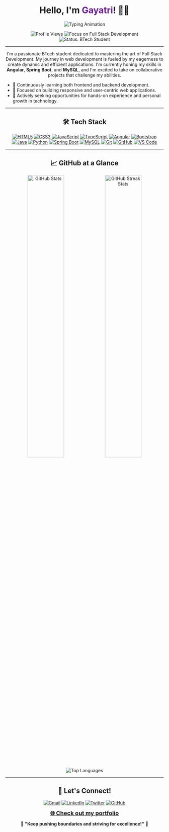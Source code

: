 <h1 align="center"> Hello, I'm <span style="color:#6A1B9A;">Gayatri</span>! 👩‍💻</h1>

<p align="center">
  <img src="https://readme-typing-svg.herokuapp.com?font=Fira+Code&weight=600&size=28&pause=1000&color=6A1B9A&center=true&vCenter=true&width=650&height=70&lines=Aspiring+Full+Stack+Developer;Tech+Enthusiast;Problem+Solver;Prompt+Engineer;CSE+Student;Lifelong+Learner" alt="Typing Animation" />
</p>

<p align="center">
    <img src="https://komarev.com/ghpvc/?username=gayatripisya&label=Profile%20Views&color=6A1B9A&style=flat-square" alt="Profile Views">
    <img src="https://img.shields.io/badge/Focus-Full%20Stack%20Development-blueviolet?style=flat-square" alt="Focus on Full Stack Development">
    <img src="https://img.shields.io/badge/Status-Currently%20a%20BTech%20Student-orange?style=flat-square" alt="Status: BTech Student">
</p>

---


<p align="center">
  I'm a passionate BTech student dedicated to mastering the art of Full Stack Development. My journey in web development is fueled by my eagerness to create dynamic and efficient applications. I'm currently honing my skills in <strong>Angular</strong>, <strong>Spring Boot</strong>, and <strong>MySQL</strong>, and I'm excited to take on collaborative projects that challenge my abilities.
</p>

- 🌱 Continuously learning both frontend and backend development.
- 🚀 Focused on building responsive and user-centric web applications.
- 🎯 Actively seeking opportunities for hands-on experience and personal growth in technology.

---

<h2 align="center">🛠 Tech Stack</h2> 

<p align="center">
  <a href="#" target="_blank"><img src="https://img.icons8.com/color/48/000000/html-5.png" alt="HTML5"/></a> 
  <a href="#" target="_blank"><img src="https://img.icons8.com/color/48/000000/css3.png" alt="CSS3"/></a> 
  <a href="#" target="_blank"><img src="https://img.icons8.com/color/48/000000/javascript.png" alt="JavaScript"/></a> 
  <a href="#" target="_blank"><img src="https://img.icons8.com/color/48/000000/typescript.png" alt="TypeScript"/></a> 
  <a href="#" target="_blank"><img src="https://img.icons8.com/color/48/000000/angularjs.png" alt="Angular"/></a> 
  <a href="#" target="_blank"><img src="https://img.icons8.com/color/48/000000/bootstrap.png" alt="Bootstrap"/></a> 
  <a href="#" target="_blank"><img src="https://img.icons8.com/color/48/000000/java-coffee-cup-logo.png" alt="Java"/></a> 
  <a href="#" target="_blank"><img src="https://img.icons8.com/color/48/000000/python.png" alt="Python"/></a> 
  <a href="#" target="_blank"><img src="https://img.icons8.com/color/48/000000/spring-logo.png" alt="Spring Boot"/></a> 
  <a href="#" target="_blank"><img src="https://img.icons8.com/color/48/000000/mysql-logo.png" alt="MySQL"/></a> 
  <a href="#" target="_blank"><img src="https://img.icons8.com/color/48/000000/git.png" alt="Git"/></a> 
  <a href="#" target="_blank"><img src="https://img.icons8.com/fluent/48/000000/github.png" alt="GitHub"/></a> 
  <a href="#" target="_blank"><img src="https://img.icons8.com/color/48/000000/visual-studio-code-2019.png" alt="VS Code"/></a>
</p>

---

<h2 align="center">📈 GitHub at a Glance</h2> 
<div align="center"> 
  <img src="https://github-readme-stats.vercel.app/api?username=gayatripisya&show_icons=true&theme=radical" width="48%" alt="GitHub Stats"> 
  <img src="https://github-readme-streak-stats.herokuapp.com/?user=gayatripisya&theme=radical" width="48%" alt="GitHub Streak Stats"> 
</div> 

<p align="center"> 
  <img src="https://github-readme-stats.vercel.app/api/top-langs/?username=gayatripisya&layout=compact&theme=radical" alt="Top Languages" /> 
</p>

---

<h2 align="center">🤝 Let's Connect!</h2> 
<p align="center"> 
  <a href="mailto:gayatripisya@gmail.com"><img src="https://img.icons8.com/fluent/48/000000/gmail.png" alt="Gmail"/></a> 
  <a href="https://www.linkedin.com/in/gayatri-pisya" target="_blank"><img src="https://img.icons8.com/fluent/48/000000/linkedin.png" alt="LinkedIn"/></a> 
  <a href="https://twitter.com/gayatri_pisya" target="_blank"><img src="https://img.icons8.com/fluent/48/000000/twitter.png" alt="Twitter"/></a> 
  <a href="https://github.com/gayatripisya" target="_blank"><img src="https://img.icons8.com/fluent/48/000000/github.png" alt="GitHub"/></a> 
</p> 

<p align="center"> 
  <a href="https://gayatripisya.vercel.app/" style="font-weight: bold; font-size: 18px;">🌐 Check out my portfolio</a> 
</p>

<p align="center"> 
  🌟 <strong>"Keep pushing boundaries and striving for excellence!"</strong> 🌟 
</p>

